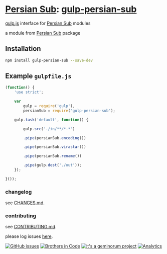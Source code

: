 # [Persian Sub](https://github.com/brothersincode/persian-sub): [gulp-persian-sub](https://www.npmjs.com/package/gulp-persian-sub)

[gulp.js](https://gulpjs.com/) interface for [Persian Sub](https://github.com/brothersincode/persian-sub) modules

a module from [Persian Sub](https://github.com/brothersincode/persian-sub) package

## Installation

``` sh
npm install gulp-persian-sub --save-dev
```

## Example `gulpfile.js`

```javascript
(function() {
    'use strict';

    var
        gulp = require('gulp'),
		persianSub = require('gulp-persian-sub');

    gulp.task('default', function() {

        gulp.src('./in/**/*.*')

        .pipe(persianSub.encoding())

        .pipe(persianSub.virastar())

        .pipe(persianSub.rename())

        .pipe(gulp.dest('./out'));
    });

}());
```

### changelog
see [CHANGES.md](https://github.com/brothersincode/persian-sub/CHANGES.md).

### contributing
see [CONTRIBUTING.md](https://github.com/brothersincode/persian-sub/CONTRIBUTING.md).

please log issues [here](https://github.com/brothersincode/persian-sub/issues).

[![GitHub issues](https://img.shields.io/github/issues/brothersincode/persian-sub.svg?style=flat-square)](https://github.com/brothersincode/persian-sub/issues)
[![Brothers in Code](https://img.shields.io/badge/Brothers-in_Code-lightgrey.svg?style=flat-square)](https://brothersincode.ir/)
[![it's a geminorum project](https://img.shields.io/badge/it's_a-geminorum_project-lightgrey.svg?style=flat-square)](https://geminorum.ir/)
[![Analytics](https://ga-beacon.appspot.com/UA-865830-4/persian-sub/gulp-persian-sub?pixel)](https://github.com/brothersincode/persian-sub)
